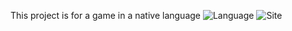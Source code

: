 This project is for a game in a native language ![Language](https://img.shields.io/badge/Language-Vietnamese-green)
![Site](https://www.vietquoctruyenky.com/)
